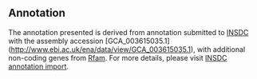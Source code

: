
Annotation
----------

The annotation presented is derived from annotation submitted to
[INSDC](http://www.insdc.org) with the assembly accession [GCA\_003615035.1]
(http://www.ebi.ac.uk/ena/data/view/GCA_003615035.1),
with additional non-coding genes from
[Rfam](http://rfam.xfam.org/). For more details, please visit [INSDC
annotation import](http://ensemblgenomes.org/info/data/insdc_annotation).
